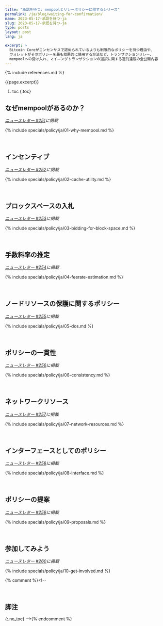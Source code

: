 ```yaml
---
title: "承認を待つ: mempoolとリレーポリシーに関するシリーズ"
permalink: /ja/blog/waiting-for-confirmation/
name: 2023-05-17-承認を待つ-ja
slug: 2023-05-17-承認を待つ-ja
type: posts
layout: post
lang: ja

excerpt: >
  Bitcoin Coreがコンセンサスで認められているよりも制限的なポリシーを持つ理由や、
  ウォレットがそのポリシーを最も効果的に使用する方法など、トランザクションリレー、
  mempoolへの受け入れ、マイニングトランザクションの選択に関する週刊連載の全公開内容のコピーです。
---
```

<style>
/* put a little extra space between the H2s to maybe help
 * readers understand each of these was originally published independently
 * of the others */
h2:not(:first-of-type) { margin-top: 3em; }
</style>

{% include references.md %}

{{page.excerpt}}

1. toc
{:toc}

## なぜmempoolがあるのか？

*[ニュースレター #251](/ja/newsletters/2023/05/17/#承認を待つ-1-なぜmempoolがあるのか)に掲載*

{% include specials/policy/ja/01-why-mempool.md %}

## インセンティブ

*[ニュースレター #252](/ja/newsletters/2023/05/24/#承認を待つ-2-インセンティブ)に掲載*

{% include specials/policy/ja/02-cache-utility.md %}

## ブロックスペースの入札

*[ニュースレター #253](/ja/newsletters/2023/05/31/#承認を待つ-3-ブロックスペースの入札)に掲載*

{% include specials/policy/ja/03-bidding-for-block-space.md %}

## 手数料率の推定

*[ニュースレター #254](/ja/newsletters/2023/06/07/#承認を待つ-4-手数料率の推定)に掲載*

{% include specials/policy/ja/04-feerate-estimation.md %}

## ノードリソースの保護に関するポリシー

*[ニュースレター #255](/ja/newsletters/2023/06/14/#承認を待つ-5-ノードリソースの保護に関するポリシー)に掲載*

{% include specials/policy/ja/05-dos.md %}

## ポリシーの一貫性

*[ニュースレター #256](/ja/newsletters/2023/06/21/#承認を待つ-6-ポリシーの一貫性)に掲載*

{% include specials/policy/ja/06-consistency.md %}

## ネットワークリソース

*[ニュースレター #257](/ja/newsletters/2023/06/28/#承認を待つ-7-ネットワークリソース)に掲載*

{% include specials/policy/ja/07-network-resources.md %}

## インターフェースとしてのポリシー

*[ニュースレター #258](/ja/newsletters/2023/07/05/#承認を待つ-8-インターフェースとしてのポリシー)に掲載*

{% include specials/policy/ja/08-interface.md %}

## ポリシーの提案

*[ニュースレター #259](/ja/newsletters/2023/07/12/#承認を待つ-9-ポリシーの提案)に掲載*

{% include specials/policy/ja/09-proposals.md %}

## 参加してみよう

*[ニュースレター #260](/ja/newsletters/2023/07/19/#承認を待つ-10-参加してみよう)に掲載*

{% include specials/policy/ja/10-get-involved.md %}

{% comment %}<!--
## 脚注
{:.no_toc}
-->{% endcomment %}
